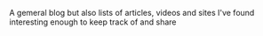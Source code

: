 A gemeral blog but also lists of articles, videos and sites I've found interesting enough to keep track of and share
